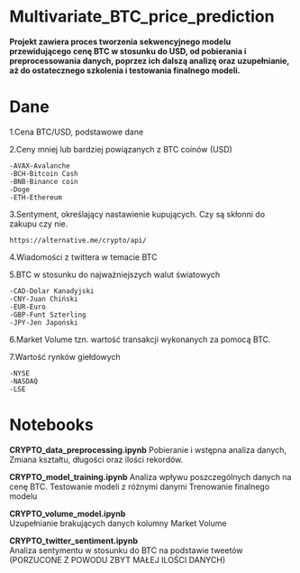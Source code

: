 # Multivariate_BTC_price_prediction



**Projekt zawiera proces tworzenia sekwencyjnego modelu przewidującego cenę BTC w stosunku do USD, od pobierania i preprocessowania danych, poprzez ich dalszą analizę oraz uzupełnianie, aż do ostatecznego szkolenia i testowania finalnego modeli.**


# Dane

1.Cena BTC/USD, podstawowe dane

2.Ceny mniej lub bardziej powiązanych z BTC coinów (USD)
	
	-AVAX-Avalanche
	-BCH-Bitcoin Cash
	-BNB-Binance coin
	-Doge
	-ETH-Ethereum
	
3.Sentyment, określający nastawienie kupujących. Czy są skłonni do zakupu czy nie.
	
	https://alternative.me/crypto/api/
	
4.Wiadomości z twittera w temacie BTC

5.BTC w stosunku  do najważniejszych walut światowych
	
	-CAD-Dolar Kanadyjski
	-CNY-Juan Chiński
	-EUR-Euro
	-GBP-Funt Szterling
	-JPY-Jen Japoński

6.Market Volume tzn. wartość transakcji wykonanych za pomocą BTC.

7.Wartość rynków giełdowych
	
	-NYSE
	-NASDAQ
	-LSE


# Notebooks



**CRYPTO_data_preprocessing.ipynb**
Pobieranie i wstępna analiza danych, Zmiana kształtu, długości oraz ilości rekordów.

**CRYPTO_model_training.ipynb**	
Analiza wpływu poszczególnych danych na cenę BTC.
Testowanie modeli z różnymi danymi
Trenowanie finalnego modelu

**CRYPTO_volume_model.ipynb**	
Uzupełnianie brakujących danych kolumny Market Volume

**CRYPTO_twitter_sentiment.ipynb**	
Analiza sentymentu w stosunku do BTC na podstawie tweetów (PORZUCONE Z POWODU ZBYT MAŁEJ ILOŚCI DANYCH)

